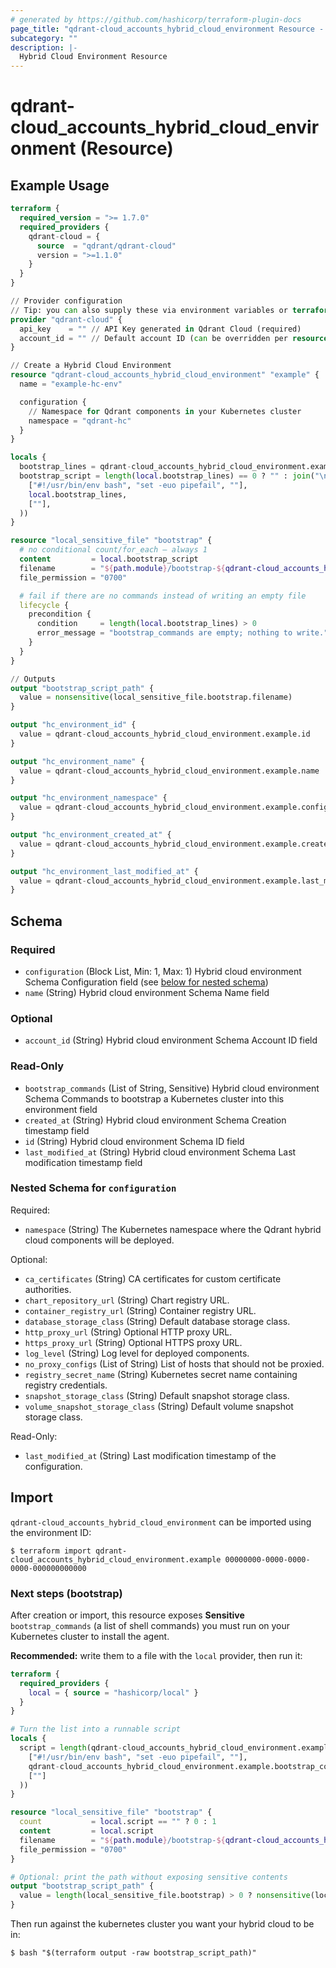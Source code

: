 ```yaml
---
# generated by https://github.com/hashicorp/terraform-plugin-docs
page_title: "qdrant-cloud_accounts_hybrid_cloud_environment Resource - terraform-provider-qdrant-cloud"
subcategory: ""
description: |-
  Hybrid Cloud Environment Resource
---
```


# qdrant-cloud_accounts_hybrid_cloud_environment (Resource)

## Example Usage

```terraform
terraform {
  required_version = ">= 1.7.0"
  required_providers {
    qdrant-cloud = {
      source  = "qdrant/qdrant-cloud"
      version = ">=1.1.0"
    }
  }
}

// Provider configuration
// Tip: you can also supply these via environment variables or terraform.tfvars.
provider "qdrant-cloud" {
  api_key    = "" // API Key generated in Qdrant Cloud (required)
  account_id = "" // Default account ID (can be overridden per resource)
}

// Create a Hybrid Cloud Environment
resource "qdrant-cloud_accounts_hybrid_cloud_environment" "example" {
  name = "example-hc-env"

  configuration {
    // Namespace for Qdrant components in your Kubernetes cluster
    namespace = "qdrant-hc"
  }
}

locals {
  bootstrap_lines = qdrant-cloud_accounts_hybrid_cloud_environment.example.bootstrap_commands
  bootstrap_script = length(local.bootstrap_lines) == 0 ? "" : join("\n", concat(
    ["#!/usr/bin/env bash", "set -euo pipefail", ""],
    local.bootstrap_lines,
    [""],
  ))
}

resource "local_sensitive_file" "bootstrap" {
  # no conditional count/for_each — always 1
  content         = local.bootstrap_script
  filename        = "${path.module}/bootstrap-${qdrant-cloud_accounts_hybrid_cloud_environment.example.id}.sh"
  file_permission = "0700"

  # fail if there are no commands instead of writing an empty file
  lifecycle {
    precondition {
      condition     = length(local.bootstrap_lines) > 0
      error_message = "bootstrap_commands are empty; nothing to write."
    }
  }
}

// Outputs
output "bootstrap_script_path" {
  value = nonsensitive(local_sensitive_file.bootstrap.filename)
}

output "hc_environment_id" {
  value = qdrant-cloud_accounts_hybrid_cloud_environment.example.id
}

output "hc_environment_name" {
  value = qdrant-cloud_accounts_hybrid_cloud_environment.example.name
}

output "hc_environment_namespace" {
  value = qdrant-cloud_accounts_hybrid_cloud_environment.example.configuration[0].namespace
}

output "hc_environment_created_at" {
  value = qdrant-cloud_accounts_hybrid_cloud_environment.example.created_at
}

output "hc_environment_last_modified_at" {
  value = qdrant-cloud_accounts_hybrid_cloud_environment.example.last_modified_at
}
```

<!-- schema generated by tfplugindocs -->
## Schema

### Required

- `configuration` (Block List, Min: 1, Max: 1) Hybrid cloud environment Schema Configuration field (see [below for nested schema](#nestedblock--configuration))
- `name` (String) Hybrid cloud environment Schema Name field

### Optional

- `account_id` (String) Hybrid cloud environment Schema Account ID field

### Read-Only

- `bootstrap_commands` (List of String, Sensitive) Hybrid cloud environment Schema Commands to bootstrap a Kubernetes cluster into this environment field
- `created_at` (String) Hybrid cloud environment Schema Creation timestamp field
- `id` (String) Hybrid cloud environment Schema ID field
- `last_modified_at` (String) Hybrid cloud environment Schema Last modification timestamp field

<a id="nestedblock--configuration"></a>
### Nested Schema for `configuration`

Required:

- `namespace` (String) The Kubernetes namespace where the Qdrant hybrid cloud components will be deployed.

Optional:

- `ca_certificates` (String) CA certificates for custom certificate authorities.
- `chart_repository_url` (String) Chart registry URL.
- `container_registry_url` (String) Container registry URL.
- `database_storage_class` (String) Default database storage class.
- `http_proxy_url` (String) Optional HTTP proxy URL.
- `https_proxy_url` (String) Optional HTTPS proxy URL.
- `log_level` (String) Log level for deployed components.
- `no_proxy_configs` (List of String) List of hosts that should not be proxied.
- `registry_secret_name` (String) Kubernetes secret name containing registry credentials.
- `snapshot_storage_class` (String) Default snapshot storage class.
- `volume_snapshot_storage_class` (String) Default volume snapshot storage class.

Read-Only:

- `last_modified_at` (String) Last modification timestamp of the configuration.




## Import

`qdrant-cloud_accounts_hybrid_cloud_environment` can be imported using the environment ID:

```
$ terraform import qdrant-cloud_accounts_hybrid_cloud_environment.example 00000000-0000-0000-0000-000000000000
```

### Next steps (bootstrap)

After creation or import, this resource exposes **Sensitive** `bootstrap_commands` (a list of shell commands) you must run on your Kubernetes cluster to install the agent.

**Recommended:** write them to a file with the `local` provider, then run it:

```terraform
terraform {
  required_providers {
    local = { source = "hashicorp/local" }
  }
}

# Turn the list into a runnable script
locals {
  script = length(qdrant-cloud_accounts_hybrid_cloud_environment.example.bootstrap_commands) == 0 ? "" : join("\n", concat(
    ["#!/usr/bin/env bash", "set -euo pipefail", ""],
    qdrant-cloud_accounts_hybrid_cloud_environment.example.bootstrap_commands,
    [""]
  ))
}

resource "local_sensitive_file" "bootstrap" {
  count           = local.script == "" ? 0 : 1
  content         = local.script
  filename        = "${path.module}/bootstrap-${qdrant-cloud_accounts_hybrid_cloud_environment.example.id}.sh"
  file_permission = "0700"
}

# Optional: print the path without exposing sensitive contents
output "bootstrap_script_path" {
  value = length(local_sensitive_file.bootstrap) > 0 ? nonsensitive(local_sensitive_file.bootstrap[0].filename) : ""
}
```

Then run against the kubernetes cluster you want your hybrid cloud to be in:

```
$ bash "$(terraform output -raw bootstrap_script_path)"
```
